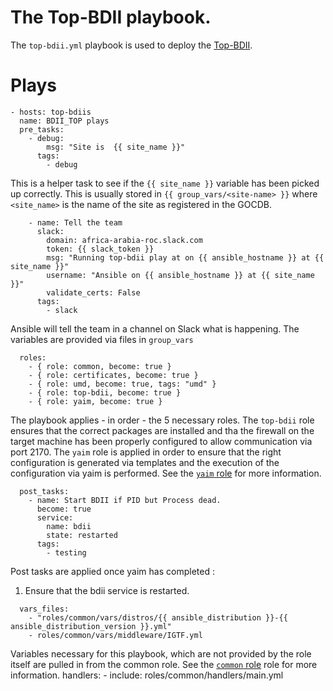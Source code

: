 # The Top-BDII playbook.

The `top-bdii.yml` playbook is used to deploy the [Top-BDII](http://www.eu-emi.eu/products/-/asset_publisher/1gkD/content/bdii-top-2).

# Plays

```
- hosts: top-bdiis
  name: BDII_TOP plays
  pre_tasks:
    - debug:
        msg: "Site is  {{ site_name }}"
      tags:
        - debug
```
This is a helper task to see if the `{{ site_name }}` variable has been picked up correctly. This is usually stored in `{{ group_vars/<site-name> }}` where `<site_name>` is the name of the site as registered in the GOCDB.

```
    - name: Tell the team
      slack:
        domain: africa-arabia-roc.slack.com
        token: {{ slack_token }}
        msg: "Running top-bdii play at on {{ ansible_hostname }} at {{ site_name }}"
        username: "Ansible on {{ ansible_hostname }} at {{ site_name }}"
        validate_certs: False
      tags:
        - slack
```
Ansible will tell the team in a channel on Slack what is happening. The variables are provided via files in `group_vars`

```
  roles:
    - { role: common, become: true }
    - { role: certificates, become: true }
    - { role: umd, become: true, tags: "umd" }
    - { role: top-bdii, become: true }
    - { role: yaim, become: true }
```

The playbook applies - in order - the 5 necessary roles. The `top-bdii` role ensures that the correct packages are installed and tha the firewall on the target machine has been properly configured to allow communication via port 2170. The `yaim` role is applied in order to ensure that the right configuration is generated via templates and the execution of the configuration via yaim is performed. See the [`yaim` role](../../roles/yaim/index.md) for more information.

```
  post_tasks:
    - name: Start BDII if PID but Process dead.
      become: true
      service:
        name: bdii
        state: restarted
      tags:
        - testing
```

Post tasks are applied once yaim has completed :

  1. Ensure that the bdii service is restarted.

```
  vars_files:
    - "roles/common/vars/distros/{{ ansible_distribution }}-{{ ansible_distribution_version }}.yml"
    - roles/common/vars/middleware/IGTF.yml
```
Variables necessary for this playbook, which are not provided by the role itself are pulled in from the common role. See the [`common` role](../../roles/common/index.md) role for more information.
  handlers:
    - include: roles/common/handlers/main.yml
```
